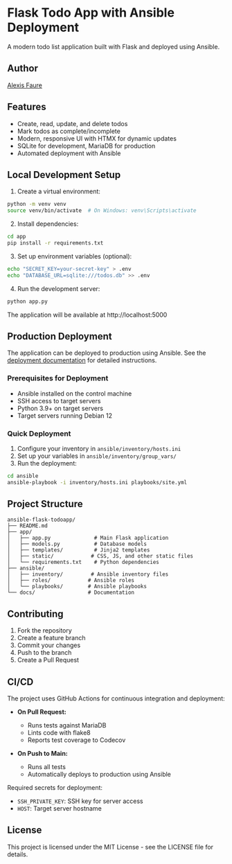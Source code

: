 # Flask Todo App with Ansible Deployment

A modern todo list application built with Flask and deployed using Ansible.

## Author

[Alexis Faure](https://github.com/faurealexis)

## Features

- Create, read, update, and delete todos
- Mark todos as complete/incomplete
- Modern, responsive UI with HTMX for dynamic updates
- SQLite for development, MariaDB for production
- Automated deployment with Ansible

## Local Development Setup

1. Create a virtual environment:
```bash
python -m venv venv
source venv/bin/activate  # On Windows: venv\Scripts\activate
```

2. Install dependencies:
```bash
cd app
pip install -r requirements.txt
```

3. Set up environment variables (optional):
```bash
echo "SECRET_KEY=your-secret-key" > .env
echo "DATABASE_URL=sqlite:///todos.db" >> .env
```

4. Run the development server:
```bash
python app.py
```

The application will be available at http://localhost:5000

## Production Deployment

The application can be deployed to production using Ansible. See the [deployment documentation](docs/deployment.md) for detailed instructions.

### Prerequisites for Deployment

- Ansible installed on the control machine
- SSH access to target servers
- Python 3.9+ on target servers
- Target servers running Debian 12

### Quick Deployment

1. Configure your inventory in `ansible/inventory/hosts.ini`
2. Set up your variables in `ansible/inventory/group_vars/`
3. Run the deployment:
```bash
cd ansible
ansible-playbook -i inventory/hosts.ini playbooks/site.yml
```

## Project Structure

```
ansible-flask-todoapp/
├── README.md
├── app/
│   ├── app.py              # Main Flask application
│   ├── models.py           # Database models
│   ├── templates/          # Jinja2 templates
│   ├── static/            # CSS, JS, and other static files
│   └── requirements.txt    # Python dependencies
├── ansible/
│   ├── inventory/         # Ansible inventory files
│   ├── roles/            # Ansible roles
│   └── playbooks/        # Ansible playbooks
└── docs/                 # Documentation
```

## Contributing

1. Fork the repository
2. Create a feature branch
3. Commit your changes
4. Push to the branch
5. Create a Pull Request

## CI/CD

The project uses GitHub Actions for continuous integration and deployment:

- **On Pull Request:**
  - Runs tests against MariaDB
  - Lints code with flake8
  - Reports test coverage to Codecov

- **On Push to Main:**
  - Runs all tests
  - Automatically deploys to production using Ansible

Required secrets for deployment:
- `SSH_PRIVATE_KEY`: SSH key for server access
- `HOST`: Target server hostname

## License

This project is licensed under the MIT License - see the LICENSE file for details. 